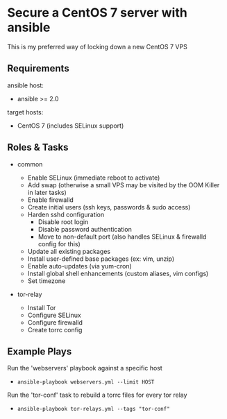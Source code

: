 # Secure a CentOS 7 server with ansible
This is my preferred way of locking down a new CentOS 7 VPS


Requirements
---
ansible host:
* ansible >= 2.0

target hosts:
* CentOS 7 (includes SELinux support)

Roles & Tasks
---
* common
  * Enable SELinux (immediate reboot to activate)
  * Add swap (otherwise a small VPS may be visited by the OOM Killer in later tasks)
  * Enable firewalld
  * Create initial users (ssh keys, passwords & sudo access)
  * Harden sshd configuration
    * Disable root login
    * Disable password authentication
    * Move to non-default port (also handles SELinux & firewalld config for this)
  * Update all existing packages
  * Install user-defined base packages (ex: vim, unzip)
  * Enable auto-updates (via yum-cron)
  * Install global shell enhancements (custom aliases, vim configs)
  * Set timezone
  
* tor-relay
  * Install Tor
  * Configure SELinux
  * Configure firewalld
  * Create torrc config
  
Example Plays
---
Run the 'webservers' playbook against a specific host
* `ansible-playbook webservers.yml --limit HOST`

Run the 'tor-conf' task to rebuild a torrc files for every tor relay
* `ansible-playbook tor-relays.yml --tags "tor-conf"`